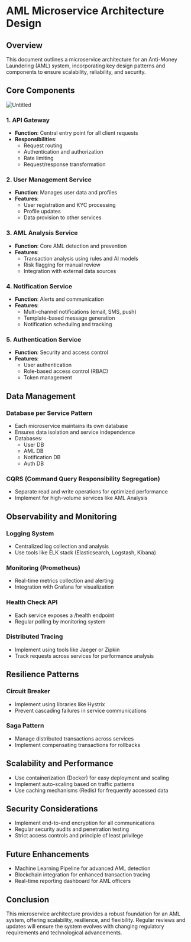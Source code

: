 # AML Microservice Architecture Design

## Overview

This document outlines a microservice architecture for an Anti-Money Laundering (AML) system, incorporating key design patterns and components to ensure scalability, reliability, and security.

## Core Components

![Untitled](https://github.com/user-attachments/assets/73b98c71-c122-4012-bebb-b94bab9645b0)


### 1. API Gateway
- **Function**: Central entry point for all client requests
- **Responsibilities**:
  - Request routing
  - Authentication and authorization
  - Rate limiting
  - Request/response transformation

### 2. User Management Service
- **Function**: Manages user data and profiles
- **Features**:
  - User registration and KYC processing
  - Profile updates
  - Data provision to other services

### 3. AML Analysis Service
- **Function**: Core AML detection and prevention
- **Features**:
  - Transaction analysis using rules and AI models
  - Risk flagging for manual review
  - Integration with external data sources

### 4. Notification Service
- **Function**: Alerts and communication
- **Features**:
  - Multi-channel notifications (email, SMS, push)
  - Template-based message generation
  - Notification scheduling and tracking

### 5. Authentication Service
- **Function**: Security and access control
- **Features**:
  - User authentication
  - Role-based access control (RBAC)
  - Token management

## Data Management

### Database per Service Pattern
- Each microservice maintains its own database
- Ensures data isolation and service independence
- Databases:
  - User DB
  - AML DB
  - Notification DB
  - Auth DB

### CQRS (Command Query Responsibility Segregation)
- Separate read and write operations for optimized performance
- Implement for high-volume services like AML Analysis

## Observability and Monitoring

### Logging System
- Centralized log collection and analysis
- Use tools like ELK stack (Elasticsearch, Logstash, Kibana)

### Monitoring (Prometheus)
- Real-time metrics collection and alerting
- Integration with Grafana for visualization

### Health Check API
- Each service exposes a /health endpoint
- Regular polling by monitoring system

### Distributed Tracing
- Implement using tools like Jaeger or Zipkin
- Track requests across services for performance analysis

## Resilience Patterns

### Circuit Breaker
- Implement using libraries like Hystrix
- Prevent cascading failures in service communications

### Saga Pattern
- Manage distributed transactions across services
- Implement compensating transactions for rollbacks

## Scalability and Performance

- Use containerization (Docker) for easy deployment and scaling
- Implement auto-scaling based on traffic patterns
- Use caching mechanisms (Redis) for frequently accessed data

## Security Considerations

- Implement end-to-end encryption for all communications
- Regular security audits and penetration testing
- Strict access controls and principle of least privilege

## Future Enhancements

- Machine Learning Pipeline for advanced AML detection
- Blockchain integration for enhanced transaction tracing
- Real-time reporting dashboard for AML officers

## Conclusion

This microservice architecture provides a robust foundation for an AML system, offering scalability, resilience, and flexibility. Regular reviews and updates will ensure the system evolves with changing regulatory requirements and technological advancements.


